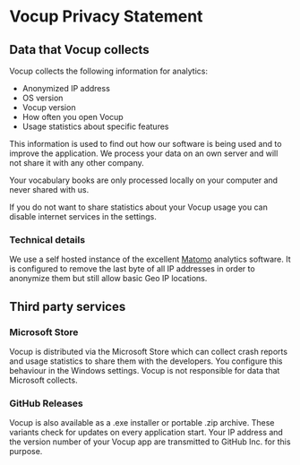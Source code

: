 # Vocup Privacy Statement

## Data that Vocup collects

Vocup collects the following information for analytics:

- Anonymized IP address
- OS version
- Vocup version
- How often you open Vocup
- Usage statistics about specific features

This information is used to find out how our software is being used and to improve the application.
We process your data on an own server and will not share it with any other company.  

Your vocabulary books are only processed locally on your computer and never shared with us.

If you do not want to share statistics about your Vocup usage you can disable internet services in the settings.

### Technical details

We use a self hosted instance of the excellent [Matomo](https://matomo.org/) analytics software.
It is configured to remove the last byte of all IP addresses in order to anonymize them but still allow basic Geo IP locations.

## Third party services

### Microsoft Store

Vocup is distributed via the Microsoft Store which can collect crash reports and usage statistics to share them with the developers.
You configure this behaviour in the Windows settings. Vocup is not responsible for data that Microsoft collects.

### GitHub Releases

Vocup is also available as a .exe installer or portable .zip archive. These variants check for updates on every application start.
Your IP address and the version number of your Vocup app are transmitted to GitHub Inc. for this purpose.
